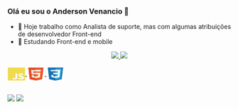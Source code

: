 ### Olá eu sou o Anderson Venancio 👋



- 🔭 Hoje trabalho como Analista de suporte, mas com algumas atribuições de desenvolvedor Front-end 
- 🌱 Estudando Front-end e mobile 

<div align="center">
  <a href="https://github.com/andersonvenancio">
  <img height="180em" src="https://github-readme-stats.vercel.app/api?username=andersonvenancio&show_icons=true&theme=gotham&include_all_commits=true&count_private=true"/>
  <img height="180em" src="https://github-readme-stats.vercel.app/api/top-langs/?username=andersonvenancio&layout=compact&langs_count=7&theme=gotham"/>
</div>
 
  <div style="display: inline_block"><br>
  <img align="center" alt="Ander-Js" height="30" width="40" src="https://raw.githubusercontent.com/devicons/devicon/master/icons/javascript/javascript-plain.svg">
  <img align="center" alt="Ander-HTML" height="30" width="40" src="https://raw.githubusercontent.com/devicons/devicon/master/icons/html5/html5-original.svg">
  <img align="center" alt="Ander-CSS" height="30" width="40" src="https://raw.githubusercontent.com/devicons/devicon/master/icons/css3/css3-original.svg">
 </div>
  
  <div>
    <br>
    
  <a href = "mailto:anderson.arteetecnologia@gmail.com"><img src="https://img.shields.io/badge/-Gmail-%23333?style=for-the-badge&logo=gmail&logoColor=white" target="_blank"></a>
  <a href="https://www.linkedin.com/in/anderson-venancio-ti/" target="_blank"><img src="https://img.shields.io/badge/-LinkedIn-%230077B5?style=for-the-badge&logo=linkedin&logoColor=white" target="_blank"></a> 
 
